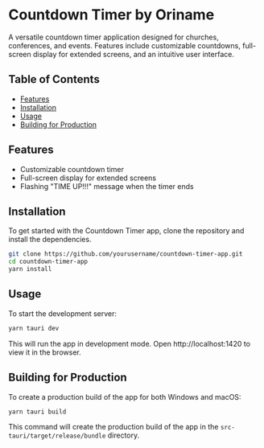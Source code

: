 # Countdown Timer by Oriname

A versatile countdown timer application designed for churches, conferences, and events. Features include customizable countdowns, full-screen display for extended screens, and an intuitive user interface.

## Table of Contents

- [Features](#features)
- [Installation](#installation)
- [Usage](#usage)
- [Building for Production](#building-for-production)

## Features

- Customizable countdown timer
- Full-screen display for extended screens
- Flashing "TIME UP!!!" message when the timer ends

## Installation

To get started with the Countdown Timer app, clone the repository and install the dependencies.

```bash
git clone https://github.com/yourusername/countdown-timer-app.git
cd countdown-timer-app
yarn install
```

## Usage

To start the development server:

```bash
yarn tauri dev
```

This will run the app in development mode. Open http://localhost:1420 to view it in the browser.

## Building for Production

To create a production build of the app for both Windows and macOS:

```bash
yarn tauri build
```
This command will create the production build of the app in the `src-tauri/target/release/bundle` directory.
